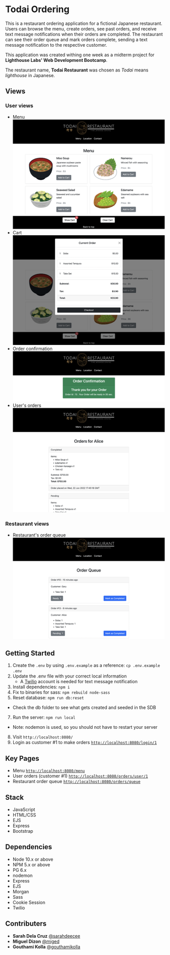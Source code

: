 # Todai Ordering

This is a restaurant ordering application for a fictional Japanese restaurant. Users can browse the menu, create orders, see past orders, and receive text message notifications when their orders are completed. The restaurant can see their order queue and mark orders complete, sending a text message notification to the respective customer.

This application was created withing one week as a midterm project for **Lighthouse Labs' Web Development Bootcamp**.

The restaurant name, **Todai Restaurant** was chosen as *Todai* means *lighthouse* in Japanese.

## Views
### User views
- Menu
![Menu](public/screenshots/menu.png)
- Cart
![Cart](public/screenshots/cart.png)
- Order confirmation
![Order Confirmation](public/screenshots/order-confirmation.png)
- User's orders
![User's Orders](public/screenshots/user-orders.png)

### Restaurant views
- Restaurant's order queue
![Order Queue for Restaurant](public/screenshots/order-queue.png)

## Getting Started

1. Create the `.env` by using `.env.example` as a reference: `cp .env.example .env`
2. Update the .env file with your correct local information
   - A [Twilio](https://www.twilio.com/) account is needed for text message notification
3. Install dependencies: `npm i`
4. Fix to binaries for sass: `npm rebuild node-sass`
5. Reset database: `npm run db:reset`
  - Check the db folder to see what gets created and seeded in the SDB
7. Run the server: `npm run local`
  - Note: nodemon is used, so you should not have to restart your server
8. Visit `http://localhost:8080/`
8. Login as customer #1 to make orders [`http://localhost:8080/login/1`](http://localhost:8080/login/1)

## Key Pages
- Menu [`http://localhost:8080/menu`](http://localhost:8080/menu)
- User orders (customer #1) [`http://localhost:8080/orders/user/1`](http://localhost:8080/orders/user/1)
- Restaurant order queue [`http://localhost:8080/orders/queue`](http://localhost:8080/orders/queue)

## Stack 
- JavaScript
- HTML/CSS
- EJS
- Express
- Bootstrap

## Dependencies

- Node 10.x or above
- NPM 5.x or above
- PG 6.x
- nodemon
- Express 
- EJS
- Morgan
- Sass
- Cookie Session
- Twilio

## Contributers
- **Sarah Dela Cruz** [@sarahdeecee](https://github.com/sarahdeecee)
- **Miguel Dizon** [@miged](https://github.com/miged)
- **Gouthami Kolla** [@gouthamikolla](https://github.com/gouthamikolla)
